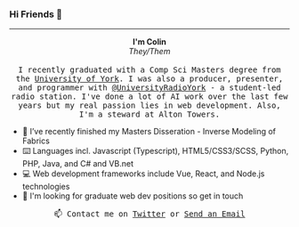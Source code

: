 ### Hi Friends 👋
___ 

<p align="center">
  <strong>I'm Colin</strong><br/><em>They/Them</em>
  <br/><br/>
  <samp>
    I recently graduated with a Comp Sci Masters degree from the <a target='_blank' href='https://www.york.ac.uk/'>University of York</a>. I was also a producer, presenter, and programmer with <a target='_blank' href='https://github.com/UniversityRadioYork/'>@UniversityRadioYork</a> - a student-led radio station. I've done a lot of AI work over the last few years but my real passion lies in web development. Also, I'm a steward at Alton Towers.
  </samp>
</p>

- 🔭 I’ve recently finished my Masters Disseration - Inverse Modeling of Fabrics
- ⌨️ Languages incl. Javascript (Typescript), HTML5/CSS3/SCSS, Python, PHP, Java, and C# and VB.net
- 💻 Web development frameworks include Vue, React, and Node.js technologies
- 💬 I'm looking for graduate web dev positions so get in touch


<p align="center">
  <samp>
    📫 Contact me on <a target='_blank'  href="https://twitter.com/ColinRoitt">Twitter</a> or <a target='_blank' href="mailto:me@colinroitt.uk">Send an Email</a>
  </samp>
</p>
